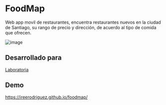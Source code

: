 # FoodMap
Web app movil de restaurantes, encuentra restaurantes nuevos en la ciudad de Santiago, su rango de precio y dirección, de acuerdo al tipo de comida que ofrecen. 

![image](https://ireerodriguez.github.io/img/port2.JPG)


## Desarrollado para 
[Laboratoria](http://laboratoria.la)

## Demo
https://ireerodriguez.github.io/foodmap/
